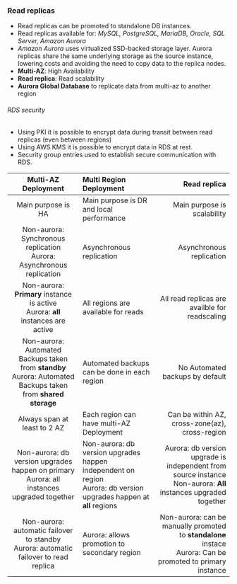 ### Read replicas

* Read replicas can be promoted to standalone DB instances.
* Read replicas available for: *MySQL, PostgreSQL, MariaDB, Oracle, SQL Server, Amazon Aurora*
* *Amazon Aurora* uses virtualized SSD-backed storage layer. Aurora replicas share the same underlying storage as the source instance, lowering costs and avoiding the need to copy data to the replica nodes.
* **Multi-AZ**: High Availability
* **Read replica**: Read scalability
* **Aurora Global Database** to replicate data from multi-az to another region

###### RDS security
* Using PKI it is possible to encrypt data during transit between read replicas (even between regions)
* Using AWS KMS it is possible to encrypt data in RDS at rest.
* Security group entries used to establish secure communication with RDS.


**Multi-AZ Deployment** | **Multi Region Deployment** | **Read replica**
:-------------------:|:-------------------|--------------------:
Main purpose is HA | Main purpose is DR and local performance | Main purpose is scalability
Non-aurora: Synchronous replication <br> Aurora: Asynchronous replication |  Asynchronous replication |  Asynchronous replication
Non-aurora: **Primary** instance is active <br> Aurora: **all** instances are active  |All regions are available for reads |All read replicas are availble for readscaling |
Non-aurora: Automated Backups taken from **standby** <br> Aurora: Automated Backups taken from **shared storage** | Automated backups can be done in each region|No Automated backups by default|
Always span at least to 2 AZ|Each region can have multi-AZ Deployment|Can be within AZ, cross-zone(az), cross-region|
Non-aurora: db version upgrades happen on primary<br> Aurora: all instances upgraded together |Non-aurora: db version upgrades happen independent on region <br> Aurora: db version upgrades happen at **all** regions|Aurora: db version upgrade is independent from source instance <br> Non-aurora: **All** instances upgraded together|
Non-aurora: automatic failover to standby <br> Aurora: automatic failover to read replica|Aurora: allows promotion to secondary region| Non-aurora: can be manually promoted to **standalone** instace <br> Aurora: Can be promoted to primary instance|
